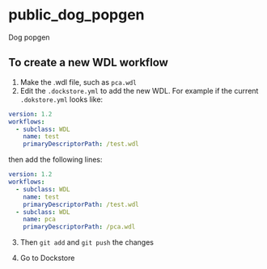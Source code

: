 # public_dog_popgen
Dog popgen

## To create a new WDL workflow
1. Make the .wdl file, such as `pca.wdl`
2. Edit the `.dockstore.yml` to add the new WDL. For example
if the current `.dokstore.yml` looks like:
```yaml
version: 1.2
workflows:
  - subclass: WDL
    name: test
    primaryDescriptorPath: /test.wdl
```

then add the following lines:
```yaml
version: 1.2
workflows:
  - subclass: WDL
    name: test
    primaryDescriptorPath: /test.wdl
  - subclass: WDL
    name: pca
    primaryDescriptorPath: /pca.wdl
```

3. Then `git add` and `git push` the changes

4. Go to Dockstore